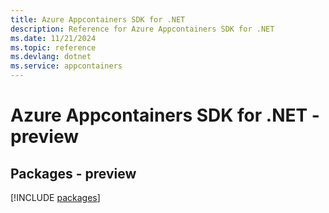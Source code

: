 ```yaml
---
title: Azure Appcontainers SDK for .NET
description: Reference for Azure Appcontainers SDK for .NET
ms.date: 11/21/2024
ms.topic: reference
ms.devlang: dotnet
ms.service: appcontainers
---
```

# Azure Appcontainers SDK for .NET - preview
## Packages - preview
[!INCLUDE [packages](appcontainers-index.md)]